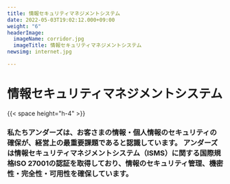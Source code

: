 ```yaml
---
title: 情報セキュリティマネジメントシステム
date: 2022-05-03T19:02:12.000+09:00
weight: "6"
headerImage:
  imageName: corridor.jpg
  imageTitle: 情報セキュリティマネジメントシステム
newsimg: internet.jpg

---
```

# 情報セキュリティマネジメントシステム

{{< space height="h-4" >}}

### **私たちアンダーズは、お客さまの情報・個人情報のセキュリティの確保が、経営上の最重要課題であると認識しています。 アンダーズは情報セキュリティマネジメントシステム（ISMS）に関する国際規格ISO 27001の認証を取得しており、情報のセキュリティ管理、機密性・完全性・可用性を確保しています。**